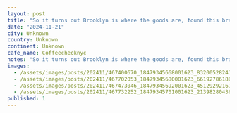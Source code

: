 ```yaml
---
layout: post
title: "So it turns out Brooklyn is where the goods are, found this brand new place in green point @coffeechecknyc, amazingly friendly staff gave me a list of recos for both coffee and food. We--ll have them"
date: "2024-11-21"
city: Unknown
country: Unknown
continent: Unknown
cafe_name: Coffeechecknyc
notes: "So it turns out Brooklyn is where the goods are, found this brand new place in green point @coffeechecknyc, amazingly friendly staff gave me a list of recos for both coffee and food. We--ll have them to thank for the improvement of the #worldcoffeetour NYC leg"
images: 
  - /assets/images/posts/202411/467400670_18479345668001623_8320052824767035887_n_18011053328477767.jpg
  - /assets/images/posts/202411/467702053_18479345680001623_6619278618076926646_n_17937935123930178.jpg
  - /assets/images/posts/202411/467473046_18479345692001623_4512929216101437432_n_18055112083926896.jpg
  - /assets/images/posts/202411/467732252_18479345701001623_2139828043865377359_n_18034901222081181.jpg
published: 1
---
```

